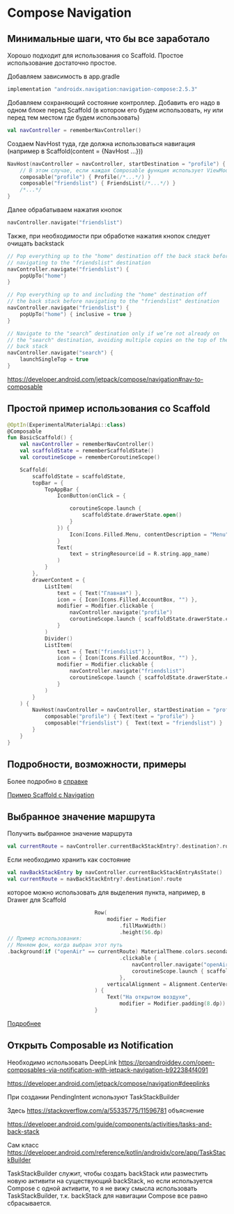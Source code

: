 # Compose Navigation

## Минимальные шаги, что бы все заработало

Хорошо подходит для использования со Scaffold. Простое использование достаточно простое.

Добавляем зависимость в app.gradle

```groovy
implementation "androidx.navigation:navigation-compose:2.5.3"
```

Добавляем сохраняющий состояние контроллер. Добавить его надо в одном блоке перед Scaffold (в котором его будем использовать, ну или перед тем местом где будем использовать)

```kotlin
val navController = rememberNavController()
```

Создаем NavHost туда, где должна использоваться навигация (например в Scaffold(content = {NavHost ...}))

```kotlin
NavHost(navController = navController, startDestination = "profile") {
    // В этом случае, если каждая Composable функция использует ViewModel, то это будет не одна ViewModel, а независимые, при этом, также при каждом новом вызове Dectination, также будет создаваться новая ViewModel, т.к. у каждого маршрута свой скоуп (временная область, временный специальный контекст)
    composable("profile") { Profile(/*...*/) }
    composable("friendslist") { FriendsList(/*...*/) }
    /*...*/
}
```

Далее обрабатываем нажатия кнопок

```kotlin
navController.navigate("friendslist")
```

Также, при необходимости при обработке нажатия кнопок следует очищать backstack

```kotlin
// Pop everything up to the "home" destination off the back stack before
// navigating to the "friendslist" destination
navController.navigate("friendslist") {
    popUpTo("home")
}

// Pop everything up to and including the "home" destination off
// the back stack before navigating to the "friendslist" destination
navController.navigate("friendslist") {
    popUpTo("home") { inclusive = true }
}

// Navigate to the "search” destination only if we’re not already on
// the "search" destination, avoiding multiple copies on the top of the
// back stack
navController.navigate("search") {
    launchSingleTop = true
}
```

https://developer.android.com/jetpack/compose/navigation#nav-to-composable

## Простой пример использования co Scaffold

```kotlin
@OptIn(ExperimentalMaterialApi::class)
@Composable
fun BasicScaffold() {
    val navController = rememberNavController()
    val scaffoldState = rememberScaffoldState()
    val coroutineScope = rememberCoroutineScope()

    Scaffold(
        scaffoldState = scaffoldState,
        topBar = {
            TopAppBar {
                IconButton(onClick = {

                    coroutineScope.launch {
                        scaffoldState.drawerState.open()
                    }
                }) {
                    Icon(Icons.Filled.Menu, contentDescription = "Menu")
                }
                Text(
                    text = stringResource(id = R.string.app_name)
                )
            }
        },
        drawerContent = {
            ListItem(
                text = { Text("Главная") },
                icon = { Icon(Icons.Filled.AccountBox, "") },
                modifier = Modifier.clickable {
                    navController.navigate("profile")
                    coroutineScope.launch { scaffoldState.drawerState.close() }
                }
            )
            Divider()
            ListItem(
                text = { Text("friendslist") },
                icon = { Icon(Icons.Filled.AccountBox, "") },
                modifier = Modifier.clickable {
                    navController.navigate("friendslist")
                    coroutineScope.launch { scaffoldState.drawerState.close() }
                }
            )
        }
    ) {
        NavHost(navController = navController, startDestination = "profile") {
            composable("profile") { Text(text = "profile") }
            composable("friendslist") {  Text(text = "friendslist") }
        }
    }
}
```

## Подробности, возможности, примеры

Более подробно в [справке](https://developer.android.com/jetpack/compose/navigation)

[Пример Scaffold с Navigation](https://stackoverflow.com/a/73295465/11596781)

## Выбранное значение маршрута

Получить выбранное значение маршрута

```kotlin
val currentRoute = navController.currentBackStackEntry?.destination?.route
```

Если необходимо хранить как состояние

```kotlin
val navBackStackEntry by navController.currentBackStackEntryAsState()
val currentRoute = navBackStackEntry?.destination?.route
```

которое можно использовать для выделения пункта, например, в Drawer для Scaffold

```kotlin
                            Row(
                                modifier = Modifier
                                    .fillMaxWidth()
                                    .height(56.dp)
// Пример использования:
// Меняем фон, когда выбран этот путь
.background(if ("openAir" == currentRoute) MaterialTheme.colors.secondary else colorResource(id = android.R.color.transparent))
                                    .clickable {
                                        navController.navigate("openAir")
                                        coroutineScope.launch { scaffoldState.drawerState.close() }
                                    },
                                verticalAlignment = Alignment.CenterVertically,
                            ) {
                                Text("На открытом воздухе",
                                    modifier = Modifier.padding(8.dp))
                            }
```

[Подробнее](https://stackoverflow.com/questions/66493551/jetpack-compose-navigation-get-route-of-current-destination-as-string)

## Открыть Composable из Notification

Необходимо использовать DeepLink https://proandroiddev.com/open-composables-via-notification-with-jetpack-navigation-b922384f4091

https://developer.android.com/jetpack/compose/navigation#deeplinks

При создании PendingIntent используют TaskStackBuilder 

Здесь https://stackoverflow.com/a/55335775/11596781 объяснение

https://developer.android.com/guide/components/activities/tasks-and-back-stack

Сам класс https://developer.android.com/reference/kotlin/androidx/core/app/TaskStackBuilder

TaskStackBuilder служит, чтобы создать backStack или разместить новую активити на существующий backStack, но если используется Compose с одной активити, то я не вижу смысла использовать TaskStackBuilder, т.к. backStack для навигации Compose все равно сбрасывается.

